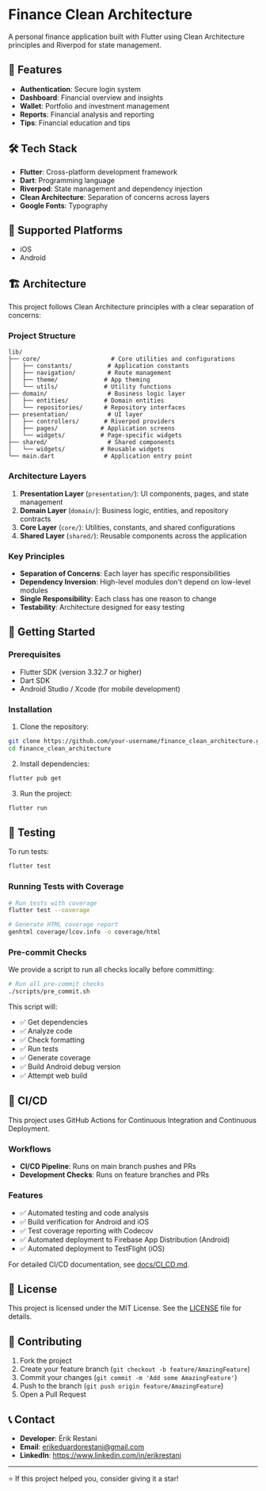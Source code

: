 # Finance Clean Architecture

A personal finance application built with Flutter using Clean Architecture principles and Riverpod for state management.

## 🚀 Features

- **Authentication**: Secure login system
- **Dashboard**: Financial overview and insights
- **Wallet**: Portfolio and investment management
- **Reports**: Financial analysis and reporting
- **Tips**: Financial education and tips

## 🛠️ Tech Stack

- **Flutter**: Cross-platform development framework
- **Dart**: Programming language
- **Riverpod**: State management and dependency injection
- **Clean Architecture**: Separation of concerns across layers
- **Google Fonts**: Typography

## 📱 Supported Platforms

- iOS
- Android

## 🏗️ Architecture

This project follows Clean Architecture principles with a clear separation of concerns:

### Project Structure

```
lib/
├── core/                    # Core utilities and configurations
│   ├── constants/          # Application constants
│   ├── navigation/         # Route management
│   ├── theme/             # App theming
│   └── utils/             # Utility functions
├── domain/                 # Business logic layer
│   ├── entities/          # Domain entities
│   └── repositories/      # Repository interfaces
├── presentation/           # UI layer
│   ├── controllers/       # Riverpod providers
│   ├── pages/            # Application screens
│   └── widgets/          # Page-specific widgets
├── shared/                 # Shared components
│   └── widgets/          # Reusable widgets
└── main.dart              # Application entry point
```

### Architecture Layers

1. **Presentation Layer** (`presentation/`): UI components, pages, and state management
2. **Domain Layer** (`domain/`): Business logic, entities, and repository contracts
3. **Core Layer** (`core/`): Utilities, constants, and shared configurations
4. **Shared Layer** (`shared/`): Reusable components across the application

### Key Principles

- **Separation of Concerns**: Each layer has specific responsibilities
- **Dependency Inversion**: High-level modules don't depend on low-level modules
- **Single Responsibility**: Each class has one reason to change
- **Testability**: Architecture designed for easy testing

## 🚀 Getting Started

### Prerequisites

- Flutter SDK (version 3.32.7 or higher)
- Dart SDK
- Android Studio / Xcode (for mobile development)

### Installation

1. Clone the repository:
```bash
git clone https://github.com/your-username/finance_clean_architecture.git
cd finance_clean_architecture
```

2. Install dependencies:
```bash
flutter pub get
```

3. Run the project:
```bash
flutter run
```

## 🧪 Testing

To run tests:

```bash
flutter test
```

### Running Tests with Coverage

```bash
# Run tests with coverage
flutter test --coverage

# Generate HTML coverage report
genhtml coverage/lcov.info -o coverage/html
```

### Pre-commit Checks

We provide a script to run all checks locally before committing:

```bash
# Run all pre-commit checks
./scripts/pre_commit.sh
```

This script will:
- ✅ Get dependencies
- ✅ Analyze code
- ✅ Check formatting
- ✅ Run tests
- ✅ Generate coverage
- ✅ Build Android debug version
- ✅ Attempt web build

## 🚀 CI/CD

This project uses GitHub Actions for Continuous Integration and Continuous Deployment.

### Workflows

- **CI/CD Pipeline**: Runs on main branch pushes and PRs
- **Development Checks**: Runs on feature branches and PRs

### Features

- ✅ Automated testing and code analysis
- ✅ Build verification for Android and iOS
- ✅ Test coverage reporting with Codecov
- ✅ Automated deployment to Firebase App Distribution (Android)
- ✅ Automated deployment to TestFlight (iOS)

For detailed CI/CD documentation, see [docs/CI_CD.md](docs/CI_CD.md).

## 📄 License

This project is licensed under the MIT License. See the [LICENSE](LICENSE) file for details.

## 🤝 Contributing

1. Fork the project
2. Create your feature branch (`git checkout -b feature/AmazingFeature`)
3. Commit your changes (`git commit -m 'Add some AmazingFeature'`)
4. Push to the branch (`git push origin feature/AmazingFeature`)
5. Open a Pull Request

## 📞 Contact

- **Developer**: Érik Restani
- **Email**: erikeduardorestani@gmail.com
- **LinkedIn**: https://www.linkedin.com/in/erikrestani

---

⭐ If this project helped you, consider giving it a star!
